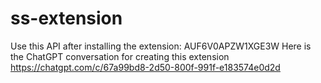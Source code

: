 # ss-extension

Use this API after installing the extension: AUF6V0APZW1XGE3W
Here is the ChatGPT conversation for creating this extension https://chatgpt.com/c/67a99bd8-2d50-800f-991f-e183574e0d2d
